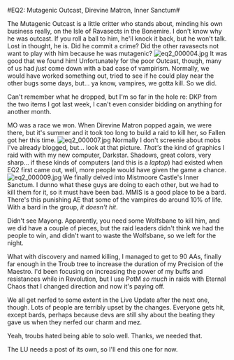 #EQ2: Mutagenic Outcast, Direvine Matron, Inner Sanctum#

The Mutagenic Outcast is a little critter who stands about, minding his own business really, on the Isle of Ravasects in the Bonemire. I don't know why he was outcast. If you roll a ball to him, he'll knock it back, but he won't talk. Lost in thought, he is. Did he commit a crime? Did the other ravasects not want to play with him because he was mutagenic?
![eq2_000004.jpg](http://westkarana.com/wp-content/uploads/2007/06/eq2_000004.jpg)
It was good that we found him! Unfortunately for the poor Outcast, though, many of us had *just* come down with a bad case of vampirism. Normally, we would have worked something out, tried to see if he could play near the other bugs some days, but... ya know, vampires, we gotta kill. So we did.

Can't remember what he dropped, but I'm so far in the hole re: DKP from the two items I got last week, I can't even consider bidding on anything for another month.

MO was a race we won. When Direvine Matron popped again, we were there, but it's summer and it took too long to build a raid to kill her, so Fallen got her this time.
![eq2_000007.jpg](http://westkarana.com/wp-content/uploads/2007/06/eq2_000007.jpg)
Normally I don't screenie about mobs I've already blogged, but... look at that picture. *That's* the kind of graphics I raid with with my new computer, Darkstar. Shadows, great colors, very sharp... if these kinds of computers (and this is a *laptop*) had existed when EQ2 first came out, well, more people would have given the game a chance.
![eq2_000009.jpg](http://westkarana.com/wp-content/uploads/2007/06/eq2_000009.jpg)
We finally delved into Mistmoore Castle's Inner Sanctum. I dunno what these guys are doing to each other, but we had to kill them for it, so it must have been bad. MMIS is a good place to be a bard. There's this punishing AE that some of the vampires do around 10% of life. With a bard in the group, *it doesn't hit*.

Didn't see Mayong. Apparently, you need some Wolfsbane to kill him, and we did have a couple of pieces, but the raid leaders didn't think we had the people to win, and didn't want to waste the Wolfsbane, so we left for the night.

What with discovery and named killing, I managed to get to 90 AAs, finally far enough in the Troub tree to increase the duration of my Precision of the Maestro. I'd been focusing on increasing the power of my buffs and resistances while in Revolution, but I use PotM *so much* in raids with Eternal Chaos that I changed direction and now it's paying off.

We all get nerfed to some extent in the Live Update after the next one, though. Lots of people are terribly upset by the changes. Everyone gets hit, except bards, perhaps because devs are still shy about the beating they gave us when they nerfed our charm and mez.

Yeah, troubs hated being able to solo well. Thanks, we needed that.

The LU needs a post of its own, so I'll end this one for now.
